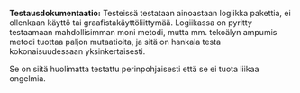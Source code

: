 **Testausdokumentaatio:**
Testeissä testataan ainoastaan logiikka pakettia, ei ollenkaan käyttö tai graafistakäyttöliittymää. Logiikassa on pyritty testaamaan mahdollisimman moni metodi, mutta mm. tekoälyn ampumis metodi tuottaa paljon mutaatioita, ja sitä on hankala testa kokonaisuudessaan yksinkertaisesti.

Se on siitä huolimatta testattu perinpohjaisesti että se ei tuota liikaa ongelmia.
